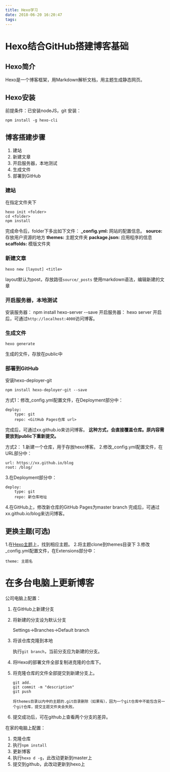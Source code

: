 ```yaml
---
title: Hexo学习
date: 2018-06-20 16:20:47
tags:
---
```

# Hexo结合GitHub搭建博客基础
## Hexo简介
Hexo是一个博客框架，用Markdown解析文档，用主题生成静态网页。
## Hexo安装
前提条件：已安装nodeJS，git
安装：

	npm install -g hexo-cli

## 博客搭建步骤
1. 建站
2. 新建文章
3. 开启服务器，本地测试
4. 生成文件
5. 部署到GitHub

###  建站
在指定文件夹下

```
hexo init <folder>
cd <folder>
npm install
```

完成命令后，folder下多出如下文件：
**_config.yml:** 网站的配置信息。
**source:** 存放用户资源的地方
**themes:** 主题文件夹
**package.json:** 应用程序的信息
**scaffolds:** 模版文件夹

###  新建文章

	hexo new [layout] <title>

layout默认为post，存放路径`source/_posts`
使用markdown语法，编辑新建的文章

### 开启服务器，本地测试
安装服务器：
	npm install hexo-server --save
开启服务器：
	hexo server
开启后，可通过`http://localhost:4000`访问博客。


###  生成文件

	hexo generate

生成的文件，存放在public中

###  部署到GitHub
安装hexo-deployer-git

	npm install hexo-deployer-git --save

方式1：修改_config.yml配置文件，在Deployment部分中：

	deploy:
		type: git
		repo: <GitHub Pages仓库 url>

完成后，可通过xx.github.io来访问博客。
**这种方式，会直接覆盖仓库。原内容需要放到public下重新提交。**

方式2：
1.新建一个仓库，用于存放hexo博客。
2.修改_config.yml配置文件，在URL部分中：
	
	url: https://xx.github.io/blog
	root: /blog/

3.在Deployment部分中：

	deploy:
		type: git
		repo: 新仓库地址

4.在GitHub上，修改新仓库的GitHub Pages为master branch
完成后，可通过xx.github.io/blog来访问博客。


## 更换主题(可选)
1.在[Hexo主题](https://hexo.io/themes/ "Hexo主题")上，找到相应主题。
2.将主题clone到themes目录下
3.修改_config.yml配置文件，在Extensions部分中：

	theme: 主题名

# 在多台电脑上更新博客

公司电脑上配置：

1. 在GitHub上新建分支

2. 将新建的分支设为默认分支

   Settings->Branches->Default branch

3. 将该仓库克隆到本地

   执行`git branch`，当前分支应为新建的分支。

4. 将Hexo的部署文件全部复制进克隆的仓库下。

5. 将克隆仓库的文件全部提交到新建分支上。

   ```
   git add.
   git commit -m "description"
   git push
   ```

   ```
   将themes目录以内中的主题的.git目录删除（如果有），因为一个git仓库中不能包含另一个git仓库，提交主题文件夹会失败。
   ```

6. 提交成功后，可在github上查看两个分支的差异。



在家的电脑上配置：

1. 克隆仓库
2. 执行`npm install`
3. 更新博客
4. 执行`hexo d -g`，此改动更新到master上
5. 提交到github，此改动更新到hexo上



